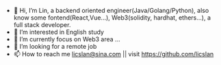- 👋 Hi, I’m Lin, a backend oriented engineer(Java/Golang/Python), also know some fontend(React,Vue...), Web3(solidity, hardhat, ethers...), a full stack developer.
- 👀 I’m interested in English study
- 🌱 I’m currently focus on Web3 area ... 
- 💞️ I’m looking for a remote job
- 📫 How to reach me licslan@sina.com || visit https://github.com/licslan

<!---
ailin-licslan/ailin-licslan is a ✨ special ✨ repository because its `README.md` (this file) appears on your GitHub profile.
You can click the Preview link to take a look at your changes.
--->
